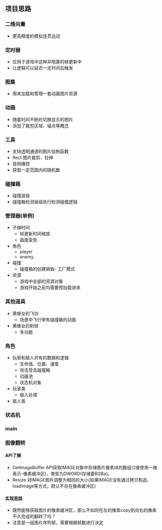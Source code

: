 ## 项目思路
### 二维向量
* 更高精度的模拟连贯运动

### 定时器
* 应用于游戏中这种非阻塞的帧更新中
* 让逻辑可以延迟一定时间后触发

### 图集
* 用来加载和管理一套动画图片资源

### 动画
* 随着时间不断的切换显示的图片
* 添加了裁剪区域、锚点等概念

### 工具
* 支持透明通道的图片绘制函数
* Rect 图片裁剪、拉伸
* 音频播控
* 获取一定范围内的随机数

### 碰撞箱
* 碰撞层级
* 碰撞箱检测层级执行检测碰撞逻辑

### 管理器(单例)
* 子弹时间
    - 帧更新时间缩放
    - 画面变色
* 角色
    - player
    - enemy
* 碰撞
    - 碰撞箱的创建销毁- 工厂模式
* 资源
    - 游戏中全部的资源对象
    - 游戏开始之前均需要预加载进来

### 其他道具
* 黄蜂女的飞剑
    - 场景中飞行带有碰撞箱的动画
* 黄蜂女的刺球
    - 多功能

### 角色
* 玩家和敌人共有的数据和逻辑
    - 生命值、位置、速度
    - 攻击受击碰撞箱
    - 动画池
    - 状态机对象
* 玩家类
    - 输入处理
* 敌人类

### 状态机

### main


### 图像翻转

#### API了解
* GetImageBuffer API获取IMAGE对象中存储图片像素块的数组(2维使用一维表示-像素缓冲区)，类型为DWORD(存储着RGBa)。
* Resize 对IMAGE图片调整为相同的大小(如果IMAGE没有通过拷贝构造、loadImage等方式，默认不存在像素缓冲区)

#### 实现思路
* 既然能够获取图片的像素缓冲区，那么不如将在左的像素copy到向右的像素不久完成的翻转了吗？
* 注意是一组图片序列帧，需要根据帧数进行决定